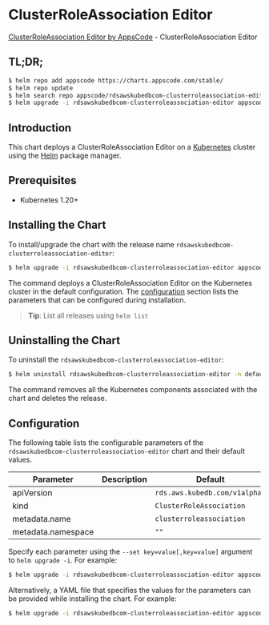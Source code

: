# ClusterRoleAssociation Editor

[ClusterRoleAssociation Editor by AppsCode](https://appscode.com) - ClusterRoleAssociation Editor

## TL;DR;

```bash
$ helm repo add appscode https://charts.appscode.com/stable/
$ helm repo update
$ helm search repo appscode/rdsawskubedbcom-clusterroleassociation-editor --version=v0.14.0
$ helm upgrade -i rdsawskubedbcom-clusterroleassociation-editor appscode/rdsawskubedbcom-clusterroleassociation-editor -n default --create-namespace --version=v0.14.0
```

## Introduction

This chart deploys a ClusterRoleAssociation Editor on a [Kubernetes](http://kubernetes.io) cluster using the [Helm](https://helm.sh) package manager.

## Prerequisites

- Kubernetes 1.20+

## Installing the Chart

To install/upgrade the chart with the release name `rdsawskubedbcom-clusterroleassociation-editor`:

```bash
$ helm upgrade -i rdsawskubedbcom-clusterroleassociation-editor appscode/rdsawskubedbcom-clusterroleassociation-editor -n default --create-namespace --version=v0.14.0
```

The command deploys a ClusterRoleAssociation Editor on the Kubernetes cluster in the default configuration. The [configuration](#configuration) section lists the parameters that can be configured during installation.

> **Tip**: List all releases using `helm list`

## Uninstalling the Chart

To uninstall the `rdsawskubedbcom-clusterroleassociation-editor`:

```bash
$ helm uninstall rdsawskubedbcom-clusterroleassociation-editor -n default
```

The command removes all the Kubernetes components associated with the chart and deletes the release.

## Configuration

The following table lists the configurable parameters of the `rdsawskubedbcom-clusterroleassociation-editor` chart and their default values.

|     Parameter      | Description |                 Default                  |
|--------------------|-------------|------------------------------------------|
| apiVersion         |             | <code>rds.aws.kubedb.com/v1alpha1</code> |
| kind               |             | <code>ClusterRoleAssociation</code>      |
| metadata.name      |             | <code>clusterroleassociation</code>      |
| metadata.namespace |             | <code>""</code>                          |


Specify each parameter using the `--set key=value[,key=value]` argument to `helm upgrade -i`. For example:

```bash
$ helm upgrade -i rdsawskubedbcom-clusterroleassociation-editor appscode/rdsawskubedbcom-clusterroleassociation-editor -n default --create-namespace --version=v0.14.0 --set apiVersion=rds.aws.kubedb.com/v1alpha1
```

Alternatively, a YAML file that specifies the values for the parameters can be provided while
installing the chart. For example:

```bash
$ helm upgrade -i rdsawskubedbcom-clusterroleassociation-editor appscode/rdsawskubedbcom-clusterroleassociation-editor -n default --create-namespace --version=v0.14.0 --values values.yaml
```
